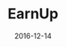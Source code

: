 ---
title: EarnUp
date: 2016-12-14
company: Common Cents Lab
byline: Using psychologically satisfying numbers to increase loan repayment rates
tags: [portfolio]
has_writeup: false
---